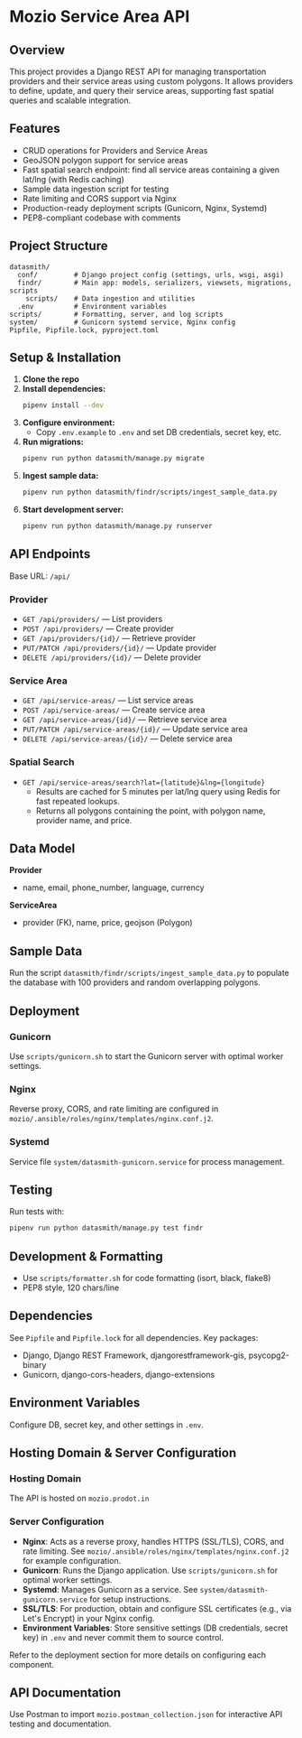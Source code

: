 
# Mozio Service Area API

## Overview
This project provides a Django REST API for managing transportation providers and their service areas using custom polygons. It allows providers to define, update, and query their service areas, supporting fast spatial queries and scalable integration.

## Features
- CRUD operations for Providers and Service Areas
- GeoJSON polygon support for service areas
- Fast spatial search endpoint: find all service areas containing a given lat/lng (with Redis caching)
- Sample data ingestion script for testing
- Rate limiting and CORS support via Nginx
- Production-ready deployment scripts (Gunicorn, Nginx, Systemd)
- PEP8-compliant codebase with comments

## Project Structure
```
datasmith/
  conf/         # Django project config (settings, urls, wsgi, asgi)
  findr/        # Main app: models, serializers, viewsets, migrations, scripts
    scripts/    # Data ingestion and utilities
  .env          # Environment variables
scripts/        # Formatting, server, and log scripts
system/         # Gunicorn systemd service, Nginx config
Pipfile, Pipfile.lock, pyproject.toml
```

## Setup & Installation
1. **Clone the repo**
2. **Install dependencies:**
   ```bash
   pipenv install --dev
   ```
3. **Configure environment:**
   - Copy `.env.example` to `.env` and set DB credentials, secret key, etc.
4. **Run migrations:**
   ```bash
   pipenv run python datasmith/manage.py migrate
   ```
5. **Ingest sample data:**
   ```bash
   pipenv run python datasmith/findr/scripts/ingest_sample_data.py
   ```
6. **Start development server:**
   ```bash
   pipenv run python datasmith/manage.py runserver
   ```

## API Endpoints
Base URL: `/api/`

### Provider
- `GET /api/providers/` — List providers
- `POST /api/providers/` — Create provider
- `GET /api/providers/{id}/` — Retrieve provider
- `PUT/PATCH /api/providers/{id}/` — Update provider
- `DELETE /api/providers/{id}/` — Delete provider

### Service Area
- `GET /api/service-areas/` — List service areas
- `POST /api/service-areas/` — Create service area
- `GET /api/service-areas/{id}/` — Retrieve service area
- `PUT/PATCH /api/service-areas/{id}/` — Update service area
- `DELETE /api/service-areas/{id}/` — Delete service area

### Spatial Search
- `GET /api/service-areas/search?lat={latitude}&lng={longitude}`
  - Results are cached for 5 minutes per lat/lng query using Redis for fast repeated lookups.
  - Returns all polygons containing the point, with polygon name, provider name, and price.

## Data Model
**Provider**
- name, email, phone_number, language, currency

**ServiceArea**
- provider (FK), name, price, geojson (Polygon)

## Sample Data
Run the script `datasmith/findr/scripts/ingest_sample_data.py` to populate the database with 100 providers and random overlapping polygons.

## Deployment
### Gunicorn
Use `scripts/gunicorn.sh` to start the Gunicorn server with optimal worker settings.

### Nginx
Reverse proxy, CORS, and rate limiting are configured in `mozio/.ansible/roles/nginx/templates/nginx.conf.j2`.

### Systemd
Service file `system/datasmith-gunicorn.service` for process management.

## Testing
Run tests with:
```bash
pipenv run python datasmith/manage.py test findr
```

## Development & Formatting
- Use `scripts/formatter.sh` for code formatting (isort, black, flake8)
- PEP8 style, 120 chars/line

## Dependencies
See `Pipfile` and `Pipfile.lock` for all dependencies. Key packages:
- Django, Django REST Framework, djangorestframework-gis, psycopg2-binary
- Gunicorn, django-cors-headers, django-extensions

## Environment Variables
Configure DB, secret key, and other settings in `.env`.

## Hosting Domain & Server Configuration

### Hosting Domain
The API is hosted on `mozio.prodot.in`

### Server Configuration
- **Nginx**: Acts as a reverse proxy, handles HTTPS (SSL/TLS), CORS, and rate limiting. See `mozio/.ansible/roles/nginx/templates/nginx.conf.j2` for example configuration.
- **Gunicorn**: Runs the Django application. Use `scripts/gunicorn.sh` for optimal worker settings.
- **Systemd**: Manages Gunicorn as a service. See `system/datasmith-gunicorn.service` for setup instructions.
- **SSL/TLS**: For production, obtain and configure SSL certificates (e.g., via Let's Encrypt) in your Nginx config.
- **Environment Variables**: Store sensitive settings (DB credentials, secret key) in `.env` and never commit them to source control.

Refer to the deployment section for more details on configuring each component.

## API Documentation
Use Postman to import `mozio.postman_collection.json` for interactive API testing and documentation.